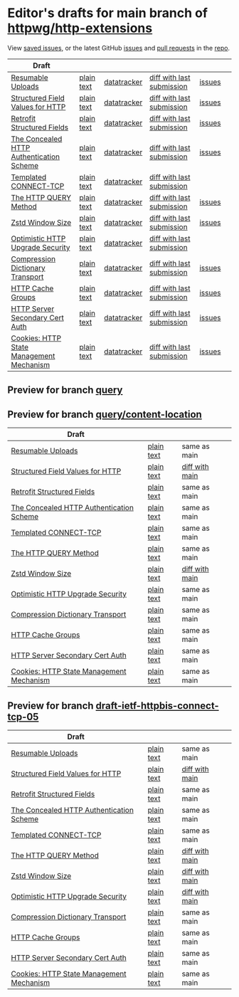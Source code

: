 # Editor's drafts for main branch of [httpwg/http-extensions](https://github.com/httpwg/http-extensions)

View [saved issues](issues.html), or the latest GitHub [issues](https://github.com/httpwg/http-extensions/issues) and [pull requests](https://github.com/httpwg/http-extensions/pulls) in the [repo](https://github.com/httpwg/http-extensions).

| Draft |     |     |     |     |     |
| ----- | --- | --- | --- | --- | --- |
| [Resumable Uploads](./draft-ietf-httpbis-resumable-upload.html "Resumable Uploads for HTTP (HTML)") | [plain text](./draft-ietf-httpbis-resumable-upload.txt "Resumable Uploads for HTTP (Text)") | [datatracker](https://datatracker.ietf.org/doc/draft-ietf-httpbis-resumable-upload "Datatracker for draft-ietf-httpbis-resumable-upload") | [diff with last submission](https://author-tools.ietf.org/api/iddiff?doc_1=draft-ietf-httpbis-resumable-upload&url_2=https://httpwg.github.io/http-extensions/draft-ietf-httpbis-resumable-upload.txt) | [issues](https://github.com/httpwg/http-extensions/labels/resumable-upload) |
| [Structured Field Values for HTTP](./draft-ietf-httpbis-sfbis.html "Structured Field Values for HTTP (HTML)") | [plain text](./draft-ietf-httpbis-sfbis.txt "Structured Field Values for HTTP (Text)") | [datatracker](https://datatracker.ietf.org/doc/draft-ietf-httpbis-sfbis "Datatracker for draft-ietf-httpbis-sfbis") | [diff with last submission](https://author-tools.ietf.org/api/iddiff?doc_1=draft-ietf-httpbis-sfbis&url_2=https://httpwg.github.io/http-extensions/draft-ietf-httpbis-sfbis.txt) | [issues](https://github.com/httpwg/http-extensions/labels/header-structure) |
| [Retrofit Structured Fields](./draft-ietf-httpbis-retrofit.html "Retrofit Structured Fields for HTTP (HTML)") | [plain text](./draft-ietf-httpbis-retrofit.txt "Retrofit Structured Fields for HTTP (Text)") | [datatracker](https://datatracker.ietf.org/doc/draft-ietf-httpbis-retrofit "Datatracker for draft-ietf-httpbis-retrofit") | [diff with last submission](https://author-tools.ietf.org/api/iddiff?doc_1=draft-ietf-httpbis-retrofit&url_2=https://httpwg.github.io/http-extensions/draft-ietf-httpbis-retrofit.txt) | [issues](https://github.com/httpwg/http-extensions/labels/retrofit) |
| [The Concealed HTTP Authentication Scheme](./draft-ietf-httpbis-unprompted-auth.html "The Concealed HTTP Authentication Scheme (HTML)") | [plain text](./draft-ietf-httpbis-unprompted-auth.txt "The Concealed HTTP Authentication Scheme (Text)") | [datatracker](https://datatracker.ietf.org/doc/draft-ietf-httpbis-unprompted-auth "Datatracker for draft-ietf-httpbis-unprompted-auth") | [diff with last submission](https://author-tools.ietf.org/api/iddiff?doc_1=draft-ietf-httpbis-unprompted-auth&url_2=https://httpwg.github.io/http-extensions/draft-ietf-httpbis-unprompted-auth.txt) | [issues](https://github.com/httpwg/http-extensions/labels/unprompted-auth) |
| [Templated CONNECT-TCP](./draft-ietf-httpbis-connect-tcp.html "Template-Driven HTTP CONNECT Proxying for TCP (HTML)") | [plain text](./draft-ietf-httpbis-connect-tcp.txt "Template-Driven HTTP CONNECT Proxying for TCP (Text)") | [datatracker](https://datatracker.ietf.org/doc/draft-ietf-httpbis-connect-tcp "Datatracker for draft-ietf-httpbis-connect-tcp") | [diff with last submission](https://author-tools.ietf.org/api/iddiff?doc_1=draft-ietf-httpbis-connect-tcp&url_2=https://httpwg.github.io/http-extensions/draft-ietf-httpbis-connect-tcp.txt) |  |
| [The HTTP QUERY Method](./draft-ietf-httpbis-safe-method-w-body.html "The HTTP QUERY Method (HTML)") | [plain text](./draft-ietf-httpbis-safe-method-w-body.txt "The HTTP QUERY Method (Text)") | [datatracker](https://datatracker.ietf.org/doc/draft-ietf-httpbis-safe-method-w-body "Datatracker for draft-ietf-httpbis-safe-method-w-body") | [diff with last submission](https://author-tools.ietf.org/api/iddiff?doc_1=draft-ietf-httpbis-safe-method-w-body&url_2=https://httpwg.github.io/http-extensions/draft-ietf-httpbis-safe-method-w-body.txt) | [issues](https://github.com/httpwg/http-extensions/labels/safe-method-w-body) |
| [Zstd Window Size](./draft-ietf-httpbis-zstd-window-size.html "Window Sizing for Zstandard Content Encoding (HTML)") | [plain text](./draft-ietf-httpbis-zstd-window-size.txt "Window Sizing for Zstandard Content Encoding (Text)") | [datatracker](https://datatracker.ietf.org/doc/draft-ietf-httpbis-zstd-window-size "Datatracker for draft-ietf-httpbis-zstd-window-size") | [diff with last submission](https://author-tools.ietf.org/api/iddiff?doc_1=draft-ietf-httpbis-zstd-window-size&url_2=https://httpwg.github.io/http-extensions/draft-ietf-httpbis-zstd-window-size.txt) | [issues](https://github.com/httpwg/http-extensions/labels/zstd-window-size) |
| [Optimistic HTTP Upgrade Security](./draft-ietf-httpbis-optimistic-upgrade.html "Security Considerations for Optimistic Use of HTTP Upgrade (HTML)") | [plain text](./draft-ietf-httpbis-optimistic-upgrade.txt "Security Considerations for Optimistic Use of HTTP Upgrade (Text)") | [datatracker](https://datatracker.ietf.org/doc/draft-ietf-httpbis-optimistic-upgrade "Datatracker for draft-ietf-httpbis-optimistic-upgrade") | [diff with last submission](https://author-tools.ietf.org/api/iddiff?doc_1=draft-ietf-httpbis-optimistic-upgrade&url_2=https://httpwg.github.io/http-extensions/draft-ietf-httpbis-optimistic-upgrade.txt) |  |
| [Compression Dictionary Transport](./draft-ietf-httpbis-compression-dictionary.html "Compression Dictionary Transport (HTML)") | [plain text](./draft-ietf-httpbis-compression-dictionary.txt "Compression Dictionary Transport (Text)") | [datatracker](https://datatracker.ietf.org/doc/draft-ietf-httpbis-compression-dictionary "Datatracker for draft-ietf-httpbis-compression-dictionary") | [diff with last submission](https://author-tools.ietf.org/api/iddiff?doc_1=draft-ietf-httpbis-compression-dictionary&url_2=https://httpwg.github.io/http-extensions/draft-ietf-httpbis-compression-dictionary.txt) | [issues](https://github.com/httpwg/http-extensions/labels/compression-dictionary) |
| [HTTP Cache Groups](./draft-ietf-httpbis-cache-groups.html "HTTP Cache Groups (HTML)") | [plain text](./draft-ietf-httpbis-cache-groups.txt "HTTP Cache Groups (Text)") | [datatracker](https://datatracker.ietf.org/doc/draft-ietf-httpbis-cache-groups "Datatracker for draft-ietf-httpbis-cache-groups") | [diff with last submission](https://author-tools.ietf.org/api/iddiff?doc_1=draft-ietf-httpbis-cache-groups&url_2=https://httpwg.github.io/http-extensions/draft-ietf-httpbis-cache-groups.txt) | [issues](https://github.com/httpwg/http-extensions/labels/cache-groups) |
| [HTTP Server Secondary Cert Auth](./draft-ietf-httpbis-secondary-server-certs.html "Secondary Certificate Authentication of HTTP Servers (HTML)") | [plain text](./draft-ietf-httpbis-secondary-server-certs.txt "Secondary Certificate Authentication of HTTP Servers (Text)") | [datatracker](https://datatracker.ietf.org/doc/draft-ietf-httpbis-secondary-server-certs "Datatracker for draft-ietf-httpbis-secondary-server-certs") | [diff with last submission](https://author-tools.ietf.org/api/iddiff?doc_1=draft-ietf-httpbis-secondary-server-certs&url_2=https://httpwg.github.io/http-extensions/draft-ietf-httpbis-secondary-server-certs.txt) | [issues](https://github.com/httpwg/http-extensions/labels/secondary-server-certs) |
| [Cookies: HTTP State Management Mechanism](./draft-ietf-httpbis-rfc6265bis.html "Cookies: HTTP State Management Mechanism (HTML)") | [plain text](./draft-ietf-httpbis-rfc6265bis.txt "Cookies: HTTP State Management Mechanism (Text)") | [datatracker](https://datatracker.ietf.org/doc/draft-ietf-httpbis-rfc6265bis "Datatracker for draft-ietf-httpbis-rfc6265bis") | [diff with last submission](https://author-tools.ietf.org/api/iddiff?doc_1=draft-ietf-httpbis-rfc6265bis&url_2=https://httpwg.github.io/http-extensions/draft-ietf-httpbis-rfc6265bis.txt) | [issues](https://github.com/httpwg/http-extensions/labels/6265bis) |

## Preview for branch [query](query)

## Preview for branch [query/content-location](query/content-location)

| Draft |     |     |     |
| ----- | --- | --- | --- |
| [Resumable Uploads](query/content-location/draft-ietf-httpbis-resumable-upload.html "Resumable Uploads for HTTP (HTML)") | [plain text](query/content-location/draft-ietf-httpbis-resumable-upload.txt "Resumable Uploads for HTTP (Text)") | same as main |
| [Structured Field Values for HTTP](query/content-location/draft-ietf-httpbis-sfbis.html "Structured Field Values for HTTP (HTML)") | [plain text](query/content-location/draft-ietf-httpbis-sfbis.txt "Structured Field Values for HTTP (Text)") | [diff with main](https://author-tools.ietf.org/api/iddiff?url_1=https://httpwg.github.io/http-extensions/draft-ietf-httpbis-sfbis.txt&url_2=https://httpwg.github.io/http-extensions/query/content-location/draft-ietf-httpbis-sfbis.txt) |
| [Retrofit Structured Fields](query/content-location/draft-ietf-httpbis-retrofit.html "Retrofit Structured Fields for HTTP (HTML)") | [plain text](query/content-location/draft-ietf-httpbis-retrofit.txt "Retrofit Structured Fields for HTTP (Text)") | same as main |
| [The Concealed HTTP Authentication Scheme](query/content-location/draft-ietf-httpbis-unprompted-auth.html "The Concealed HTTP Authentication Scheme (HTML)") | [plain text](query/content-location/draft-ietf-httpbis-unprompted-auth.txt "The Concealed HTTP Authentication Scheme (Text)") | same as main |
| [Templated CONNECT-TCP](query/content-location/draft-ietf-httpbis-connect-tcp.html "Template-Driven HTTP CONNECT Proxying for TCP (HTML)") | [plain text](query/content-location/draft-ietf-httpbis-connect-tcp.txt "Template-Driven HTTP CONNECT Proxying for TCP (Text)") | same as main |
| [The HTTP QUERY Method](query/content-location/draft-ietf-httpbis-safe-method-w-body.html "The HTTP QUERY Method (HTML)") | [plain text](query/content-location/draft-ietf-httpbis-safe-method-w-body.txt "The HTTP QUERY Method (Text)") | same as main |
| [Zstd Window Size](query/content-location/draft-ietf-httpbis-zstd-window-size.html "Window Sizing for Zstandard Content Encoding (HTML)") | [plain text](query/content-location/draft-ietf-httpbis-zstd-window-size.txt "Window Sizing for Zstandard Content Encoding (Text)") | [diff with main](https://author-tools.ietf.org/api/iddiff?url_1=https://httpwg.github.io/http-extensions/draft-ietf-httpbis-zstd-window-size.txt&url_2=https://httpwg.github.io/http-extensions/query/content-location/draft-ietf-httpbis-zstd-window-size.txt) |
| [Optimistic HTTP Upgrade Security](query/content-location/draft-ietf-httpbis-optimistic-upgrade.html "Security Considerations for Optimistic Use of HTTP Upgrade (HTML)") | [plain text](query/content-location/draft-ietf-httpbis-optimistic-upgrade.txt "Security Considerations for Optimistic Use of HTTP Upgrade (Text)") | same as main |
| [Compression Dictionary Transport](query/content-location/draft-ietf-httpbis-compression-dictionary.html "Compression Dictionary Transport (HTML)") | [plain text](query/content-location/draft-ietf-httpbis-compression-dictionary.txt "Compression Dictionary Transport (Text)") | same as main |
| [HTTP Cache Groups](query/content-location/draft-ietf-httpbis-cache-groups.html "HTTP Cache Groups (HTML)") | [plain text](query/content-location/draft-ietf-httpbis-cache-groups.txt "HTTP Cache Groups (Text)") | same as main |
| [HTTP Server Secondary Cert Auth](query/content-location/draft-ietf-httpbis-secondary-server-certs.html "Secondary Certificate Authentication of HTTP Servers (HTML)") | [plain text](query/content-location/draft-ietf-httpbis-secondary-server-certs.txt "Secondary Certificate Authentication of HTTP Servers (Text)") | same as main |
| [Cookies: HTTP State Management Mechanism](query/content-location/draft-ietf-httpbis-rfc6265bis.html "Cookies: HTTP State Management Mechanism (HTML)") | [plain text](query/content-location/draft-ietf-httpbis-rfc6265bis.txt "Cookies: HTTP State Management Mechanism (Text)") | same as main |

## Preview for branch [draft-ietf-httpbis-connect-tcp-05](draft-ietf-httpbis-connect-tcp-05)

| Draft |     |     |     |
| ----- | --- | --- | --- |
| [Resumable Uploads](draft-ietf-httpbis-connect-tcp-05/draft-ietf-httpbis-resumable-upload.html "Resumable Uploads for HTTP (HTML)") | [plain text](draft-ietf-httpbis-connect-tcp-05/draft-ietf-httpbis-resumable-upload.txt "Resumable Uploads for HTTP (Text)") | same as main |
| [Structured Field Values for HTTP](draft-ietf-httpbis-connect-tcp-05/draft-ietf-httpbis-sfbis.html "Structured Field Values for HTTP (HTML)") | [plain text](draft-ietf-httpbis-connect-tcp-05/draft-ietf-httpbis-sfbis.txt "Structured Field Values for HTTP (Text)") | [diff with main](https://author-tools.ietf.org/api/iddiff?url_1=https://httpwg.github.io/http-extensions/draft-ietf-httpbis-sfbis.txt&url_2=https://httpwg.github.io/http-extensions/draft-ietf-httpbis-connect-tcp-05/draft-ietf-httpbis-sfbis.txt) |
| [Retrofit Structured Fields](draft-ietf-httpbis-connect-tcp-05/draft-ietf-httpbis-retrofit.html "Retrofit Structured Fields for HTTP (HTML)") | [plain text](draft-ietf-httpbis-connect-tcp-05/draft-ietf-httpbis-retrofit.txt "Retrofit Structured Fields for HTTP (Text)") | same as main |
| [The Concealed HTTP Authentication Scheme](draft-ietf-httpbis-connect-tcp-05/draft-ietf-httpbis-unprompted-auth.html "The Concealed HTTP Authentication Scheme (HTML)") | [plain text](draft-ietf-httpbis-connect-tcp-05/draft-ietf-httpbis-unprompted-auth.txt "The Concealed HTTP Authentication Scheme (Text)") | same as main |
| [Templated CONNECT-TCP](draft-ietf-httpbis-connect-tcp-05/draft-ietf-httpbis-connect-tcp.html "Template-Driven HTTP CONNECT Proxying for TCP (HTML)") | [plain text](draft-ietf-httpbis-connect-tcp-05/draft-ietf-httpbis-connect-tcp.txt "Template-Driven HTTP CONNECT Proxying for TCP (Text)") | same as main |
| [The HTTP QUERY Method](draft-ietf-httpbis-connect-tcp-05/draft-ietf-httpbis-safe-method-w-body.html "The HTTP QUERY Method (HTML)") | [plain text](draft-ietf-httpbis-connect-tcp-05/draft-ietf-httpbis-safe-method-w-body.txt "The HTTP QUERY Method (Text)") | [diff with main](https://author-tools.ietf.org/api/iddiff?url_1=https://httpwg.github.io/http-extensions/draft-ietf-httpbis-safe-method-w-body.txt&url_2=https://httpwg.github.io/http-extensions/draft-ietf-httpbis-connect-tcp-05/draft-ietf-httpbis-safe-method-w-body.txt) |
| [Zstd Window Size](draft-ietf-httpbis-connect-tcp-05/draft-ietf-httpbis-zstd-window-size.html "Window Sizing for Zstandard Content Encoding (HTML)") | [plain text](draft-ietf-httpbis-connect-tcp-05/draft-ietf-httpbis-zstd-window-size.txt "Window Sizing for Zstandard Content Encoding (Text)") | [diff with main](https://author-tools.ietf.org/api/iddiff?url_1=https://httpwg.github.io/http-extensions/draft-ietf-httpbis-zstd-window-size.txt&url_2=https://httpwg.github.io/http-extensions/draft-ietf-httpbis-connect-tcp-05/draft-ietf-httpbis-zstd-window-size.txt) |
| [Optimistic HTTP Upgrade Security](draft-ietf-httpbis-connect-tcp-05/draft-ietf-httpbis-optimistic-upgrade.html "Security Considerations for Optimistic Use of HTTP Upgrade (HTML)") | [plain text](draft-ietf-httpbis-connect-tcp-05/draft-ietf-httpbis-optimistic-upgrade.txt "Security Considerations for Optimistic Use of HTTP Upgrade (Text)") | [diff with main](https://author-tools.ietf.org/api/iddiff?url_1=https://httpwg.github.io/http-extensions/draft-ietf-httpbis-optimistic-upgrade.txt&url_2=https://httpwg.github.io/http-extensions/draft-ietf-httpbis-connect-tcp-05/draft-ietf-httpbis-optimistic-upgrade.txt) |
| [Compression Dictionary Transport](draft-ietf-httpbis-connect-tcp-05/draft-ietf-httpbis-compression-dictionary.html "Compression Dictionary Transport (HTML)") | [plain text](draft-ietf-httpbis-connect-tcp-05/draft-ietf-httpbis-compression-dictionary.txt "Compression Dictionary Transport (Text)") | same as main |
| [HTTP Cache Groups](draft-ietf-httpbis-connect-tcp-05/draft-ietf-httpbis-cache-groups.html "HTTP Cache Groups (HTML)") | [plain text](draft-ietf-httpbis-connect-tcp-05/draft-ietf-httpbis-cache-groups.txt "HTTP Cache Groups (Text)") | same as main |
| [HTTP Server Secondary Cert Auth](draft-ietf-httpbis-connect-tcp-05/draft-ietf-httpbis-secondary-server-certs.html "Secondary Certificate Authentication of HTTP Servers (HTML)") | [plain text](draft-ietf-httpbis-connect-tcp-05/draft-ietf-httpbis-secondary-server-certs.txt "Secondary Certificate Authentication of HTTP Servers (Text)") | same as main |
| [Cookies: HTTP State Management Mechanism](draft-ietf-httpbis-connect-tcp-05/draft-ietf-httpbis-rfc6265bis.html "Cookies: HTTP State Management Mechanism (HTML)") | [plain text](draft-ietf-httpbis-connect-tcp-05/draft-ietf-httpbis-rfc6265bis.txt "Cookies: HTTP State Management Mechanism (Text)") | same as main |

